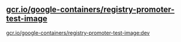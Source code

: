 
[gcr.io/google-containers/registry-promoter-test-image](https://hub.docker.com/r/anjia0532/google-containers.registry-promoter-test-image/tags/)
-----


[gcr.io/google-containers/registry-promoter-test-image:dev](https://hub.docker.com/r/anjia0532/google-containers.registry-promoter-test-image/tags/)


